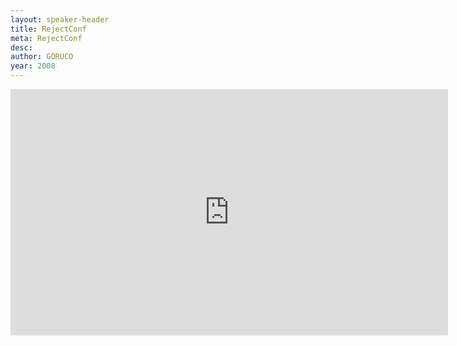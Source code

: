 ```yaml
---
layout: speaker-header
title: RejectConf
meta: RejectConf
desc: 
author: GORUCO
year: 2008
---
```


<iframe width="700" height="394" src="http://www.youtube.com/embed/W7TGK7f_IDM?rel=0" frameborder="0" allowfullscreen></iframe>
